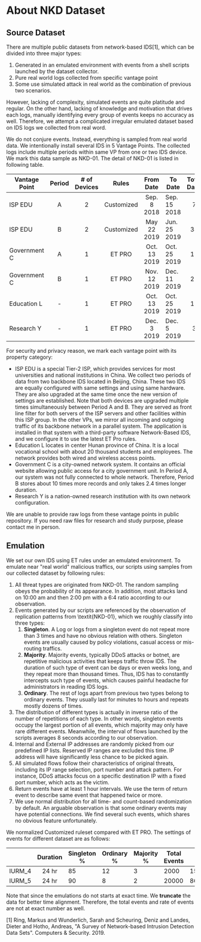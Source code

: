 # About NKD Dataset
## Source Dataset
There are multiple public datasets from network-based IDS[1], which can be divided into three major types:
1. Generated in an emulated environment with events from a shell scripts launched by the dataset collector.
1. Pure real world logs collected from specific vantage point
1. Some use simulated attack in real world as the combination of previous two scenarios. 

However, lacking of complexity, simulated events are quite platitude and regular. 
On the other hand, lacking of knowledge and motivation that drives each logs, manually identifying every group of events keeps no accuracy as well. Therefore, we attempt a complicated irregular emulated dataset based on IDS logs we collected from real word.
	

We do not conjure events. Instead, everything is sampled from real world data. We intentionally install several IDS in 5 Vantage Points. The collected logs include multiple periods within same VP from one or two IDS device. We mark this data sample as NKD-01. The detail of NKD-01 is listed in following table.

| Vantage Point | Period | # of Devices |    Rules   |   From Date  | To Date      | Total Days |  # of Logs |
|---------------|:------:|:------------:|:----------:|:------------:|--------------|:----------:|-----------:|
| ISP EDU       |    A   |       2      | Customized |  Sep. 8 2018 | Sep. 15 2018 |      7     |    391,257 |
| ISP EDU       |    B   |       2      | Customized | May 22 2019  | Jun. 25 2019 |     34     |  2,677,111 |
| Government C  |    A   |       1      |   ET PRO   | Oct. 13 2019 | Oct. 25 2019 |     12     |  1,743,444 |
| Government C  |    B   |       1      |   ET PRO   | Nov. 12 2019 | Dec. 11 2019 |     29     | 16,802,152 |
| Education L   |    -   |       1      |   ET PRO   | Oct. 13 2019 | Oct. 25 2019 |     12     |  8,995,867 |
| Research Y    |    -   |       1      |   ET PRO   | Dec. 3 2019  | Dec. 5 2019  |      3     |    368,697 |

For security and privacy reason, we mark each vantage point with its property category:	
- ISP EDU is a special Tier-2 ISP, which provides services for most universities and national institutions in China. We collect two periods of data from two backbone IDS located in Beijing, China. These two IDS are equally configured with same settings and using same hardware. They are also upgraded at the same time once the new version of settings are established. Note that both devices are upgraded multiple times simultaneously between Period A and B. They are served as front line filter for both servers of the ISP servers and other facilities within this ISP group. In the other VPs, we mirror all incoming and outgoing traffic of its backbone network in a parallel system. The application is installed in that system with a third-party software Network-Based IDS, and we configure it to use the latest ET Pro rules. 
- Education L locates in center Hunan province of China. It is a local vocational school with about 20 thousand students and employees. The network provides both wired and wireless access points. 
- Government C is a city-owned network system. It contains an official website allowing public access for a city government unit. In Period A, our system was not fully connected to whole network. Therefore, Period B stores about 10 times more records and only takes 2.4 times longer duration. 
- Research Y is a nation-owned research institution with its own network configuration.
	
We are unable to provide raw logs from these vantage points in public repository. If you need raw files for research and study purpose, please contact me in person.

## Emulation
We set our own IDS using ET rules under an emulated environment. To emulate near "real world" malicious traffics, our scripts using samples from our collected dataset by following rules:
1. All threat types are originated from NKD-01. The random sampling obeys the probability of its appearance. In addition, most attacks land on 10:00 am and then 2:00 pm with a 6:4 ratio according to our observation. 
2. Events generated by our scripts are referenced by the observation of replication patterns from \textit{NKD-01}, which we roughly classify into three types:
	1. **Singleton**. A Log or logs from a singleton event do not repeat more than 3 times and have no obvious relation with others. Singleton events are usually caused by policy violations, casual access or mis-routing traffics. 
	2. **Majority**. Majority events, typically DDoS attacks or botnet, are repetitive malicious activities that keeps traffic throw IDS. The duration of such type of event can be days or even weeks long, and they repeat more than thousand times. Thus, IDS has to constantly intercepts such type of events, which causes painful headache for administrators in reading IDS logs.
	3. **Ordinary**. The rest of logs apart from previous two types belong to ordinary events. They usually last for minutes to hours and repeats mostly dozens of times.
3. The distribution of different types is actually in inverse ratio of the number of repetitions of each type. In other words, singleton events occupy the largest portion of all events, which majority may only have rare different events. Meanwhile, the interval of flows launched by the scripts averages 8 seconds according to our observation.
4. Internal and External IP addresses are randomly picked from our predefined IP lists. Reserved IP ranges are excluded this time. IP address will have significantly less chance to be picked again. 
5. All simulated flows follow their characteristics of original threats, including its IP range selection, port number and attack pattern. For instance, DDoS attacks focus on a specific destination IP with a fixed port number, which acts as the victim.	
6. Return events have at least 1 hour intervals. We use the term of return event to describe same event that happened twice or more.
7. We use normal distribution for all time- and count-based randomization by default. An arguable observation is that some ordinary events may have potential connections. We find several such events, which shares no obvious feature unfortunately.
	
We normalized Customized ruleset compared with ET PRO. The settings of events for different dataset are as follows:

|        | Duration | Singleton % | Ordinary % | Majority % | Total Events |   Size  |
|--------|:--------:|-------------|------------|------------|--------------|:-------:|
| IURM_4 | 24 hr    | 85          | 12         | 3          | 2000         | 15MByte |
| IURM_5 | 24 hr    | 90          | 8          | 2          | 20000        | 86MByte |

Note that since the emulations do not starts at exact time. We **truncate** the data for better time alignment. Therefore, the total events and rate of events are not at exact number as well.

[1] Ring, Markus  and  Wunderlich, Sarah  and  Scheuring, Deniz  and  Landes, Dieter  and  Hotho, Andreas, "A Survey of Network-based Intrusion Detection Data Sets". Computers & Security. 2019.

